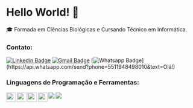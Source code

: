 # Hello World! 👋

:mortar_board: Formada em Ciências Biológicas e Cursando Técnico em Informática.


### Contato:

[![Linkedin Badge](https://img.shields.io/badge/-Tamires%20Patrocinio-blue?style=flat-square&logo=Linkedin&logoColor=white&link=https://www.linkedin.com/in/tamires-patrocinio/)](https://www.linkedin.com/in/tamires-patrocinio/)
[![Gmail Badge](https://img.shields.io/badge/-Tamires%20Patrocinio-c14438?style=flat-square&logo=Gmail&logoColor=white&link=mailto:tamirespatrocinioo@gmail.com)](mailto:tamirespatrocinioo@gmail.com)
[![Whatsapp Badge](https://img.shields.io/badge/-Whatsapp-4CA143?style=flat-square&labelColor=4CA143&logo=whatsapp&logoColor=white&link=https://api.whatsapp.com/send?phone=5511948498010&text=Olá!)](https://api.whatsapp.com/send?phone=5511948498010&text=Olá!)


### Linguagens de Programação e Ferramentas:

<img align="left" src="https://user-images.githubusercontent.com/39461509/90299491-a2f4ae00-de6c-11ea-81a1-d1fbe537b539.png" width="25" />
<img align="left" src="https://user-images.githubusercontent.com/39461509/90299489-a25c1780-de6c-11ea-8285-4f51428783b0.png" width="25" />
<img align="left" src="https://user-images.githubusercontent.com/39461509/90299490-a2f4ae00-de6c-11ea-998a-f695fee11af3.png" width="25" />
<img align="left" src="https://user-images.githubusercontent.com/39461509/90299494-a425db00-de6c-11ea-9962-af493e5280d6.png" width="25" />



<a href= "https://github.com/tamirespatrocinio/github-readme-stats">
  <img align = "left" src="https://github-readme-stats.vercel.app/api?username=tamirespatrocinio&show_icons=true&theme=radical" />
</a>


<a href= "https://visitor-badge.laobi.icu/badge?page_id=tamirespatrocinio">
  <img align = "left" src="https://visitor-badge.laobi.icu/badge?page_id=tamirespatrocinio"/>
 </a>

